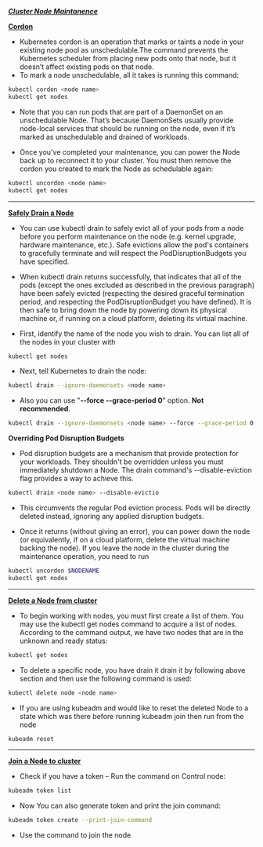 <u>**_Cluster Node Maintanence_**</u>

**<u>Cordon</u>**

- Kubernetes cordon is an operation that marks or taints a node in your existing node pool as unschedulable.The command prevents the Kubernetes scheduler from placing new pods onto that node, but it doesn’t affect existing pods on that node.
- To mark a node unschedulable, all it takes is running this command:

```sh
kubectl cordon <node name>
kubectl get nodes
```

- Note that you can run pods that are part of a DaemonSet on an unschedulable Node. That’s because DaemonSets usually provide node-local services that should be running on the node, even if it’s marked as unschedulable and drained of workloads.

- Once you've completed your maintenance, you can power the Node back up to reconnect it to your cluster. You must then remove the cordon you created to mark the Node as schedulable again:

```sh
kubectl uncordon <node name>
kubectl get nodes
```

---

**<u>Safely Drain a Node</u>**

- You can use kubectl drain to safely evict all of your pods from a node before you perform maintenance on the node (e.g. kernel upgrade, hardware maintenance, etc.). Safe evictions allow the pod's containers to gracefully terminate and will respect the PodDisruptionBudgets you have specified.

- When kubectl drain returns successfully, that indicates that all of the pods (except the ones excluded as described in the previous paragraph) have been safely evicted (respecting the desired graceful termination period, and respecting the PodDisruptionBudget you have defined). It is then safe to bring down the node by powering down its physical machine or, if running on a cloud platform, deleting its virtual machine.

- First, identify the name of the node you wish to drain. You can list all of the nodes in your cluster with

```sh
kubectl get nodes
```

- Next, tell Kubernetes to drain the node:

```sh
kubectl drain --ignore-daemonsets <node name>
```

- Also you can use "**--force --grace-period 0**" option. **Not recommended**.

```sh
kubectl drain --ignore-daemonsets <node name> --force --grace-period 0
```

**Overriding Pod Disruption Budgets**

- Pod disruption budgets are a mechanism that provide protection for your workloads. They shouldn't be overridden unless you must immediately shutdown a Node. The drain command's --disable-eviction flag provides a way to achieve this.

```sh
kubectl drain <node name> --disable-evictio
```

- This circumvents the regular Pod eviction process. Pods will be directly deleted instead, ignoring any applied disruption budgets.

- Once it returns (without giving an error), you can power down the node (or equivalently, if on a cloud platform, delete the virtual machine backing the node). If you leave the node in the cluster during the maintenance operation, you need to run

```sh
kubectl uncordon $NODENAME
kubectl get nodes
```

---

**<u>Delete a Node from cluster</u>**

- To begin working with nodes, you must first create a list of them. You may use the kubectl get nodes command to acquire a list of nodes. According to the command output, we have two nodes that are in the unknown and ready status:

```sh
kubectl get nodes
```

- To delete a specific node, you have drain it drain it by following above section and then use the following command is used:

```sh
kubectl delete node <node name>
```

- If you are using kubeadm and would like to reset the deleted Node to a state which was there before running kubeadm join then run from the node

```sh
kubeadm reset
```

---

**<u>Join a Node to cluster</u>**

- Check if you have a token – Run the command on Control node:

```sh
kubeadm token list
```

- Now You can also generate token and print the join command:

```sh
kubeadm token create --print-join-command
```

- Use the command to join the node
